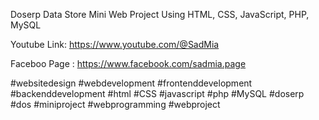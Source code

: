 Doserp Data Store Mini Web Project Using HTML, CSS, JavaScript, PHP, MySQL 

Youtube Link: https://www.youtube.com/@SadMia

Faceboo Page : https://www.facebook.com/sadmia.page

#websitedesign #webdevelopment #frontenddevelopment #backenddevelopment #html #CSS #javascript #php #MySQL
#doserp #dos #miniproject #webprogramming #webproject
